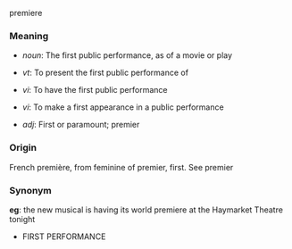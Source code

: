 premiere
### Meaning
+ _noun_: The first public performance, as of a movie or play

+ _vt_: To present the first public performance of
+ _vi_: To have the first public performance
+ _vi_: To make a first appearance in a public performance

+ _adj_: First or paramount; premier

### Origin

French première, from feminine of premier, first. See premier

### Synonym

__eg__: the new musical is having its world premiere at the Haymarket Theatre tonight

+ FIRST PERFORMANCE


